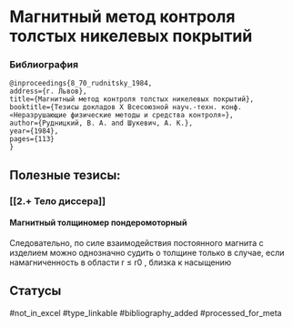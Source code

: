 # Магнитный метод контроля толстых никелевых покрытий

### Библиография
```
@inproceedings{8_70_rudnitsky_1984,
address={г. Львов},
title={Магнитный метод контроля толстых никелевых покрытий},
booktitle={Тезисы докладов X Всесоюзной науч.-техн. конф. «Неразрушающие физические методы и средства контроля»},
author={Рудницкий, В. А. and Шукевич, А. К.},
year={1984},
pages={113}
}
```

## Полезные тезисы:
### [[2.+ Тело диссера]]
#### Магнитный толщиномер пондеромоторный
Следовательно, по силе взаимодействия постоянного магнита с изделием можно однозначно судить о толщине только в случае, если намагниченность в области r ≤ r0 , близка к насыщению

## Статусы
#not_in_excel 
#type_linkable 
#bibliography_added
#processed_for_meta
